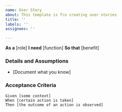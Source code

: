 ```yaml
---
name: User Story
about: This template is fro creating user stories
title: ''
labels: ''
assignees: ''

---
```


**As a** [role]
**I need** [function]
**So that** [benefit]

### Details and Assumptions
* [Document what you know] 

### Acceptance Criteria

```gherkin
Given [some context]
When [certain action is taken]
Then [the outcome of an action is observed]
```
